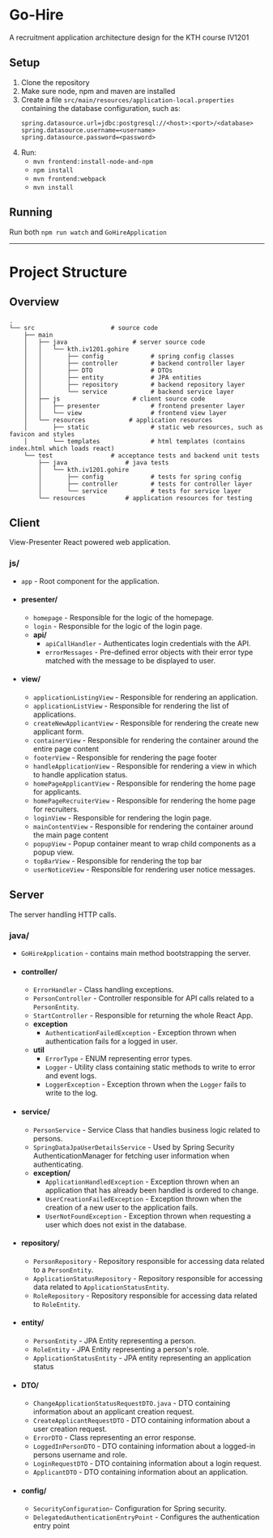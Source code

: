 # Go-Hire 
A recruitment application architecture design for the KTH course IV1201

## Setup
1. Clone the repository
2. Make sure node, npm and maven are installed
3. Create a file `src/main/resources/application-local.properties` containing the database configuration, such as:
    ```
   spring.datasource.url=jdbc:postgresql://<host>:<port>/<database>
    spring.datasource.username=<username>
    spring.datasource.password=<password>
   ```
4. Run:
   - `mvn frontend:install-node-and-npm`
   - `npm install`
   - `mvn frontend:webpack`
   - `mvn install`

## Running
Run both `npm run watch` and `GoHireApplication`

---

# Project Structure

## Overview
```
.
└── src                     # source code
    ├── main                
    │   ├── java                  # server source code
    │   │   └── kth.iv1201.gohire
    │   │       ├── config             # spring config classes
    │   │       ├── controller         # backend controller layer
    │   │       ├── DTO                # DTOs
    │   │       ├── entity             # JPA entities
    │   │       ├── repository         # backend repository layer
    │   │       └── service            # backend service layer
    │   ├── js                    # client source code
    │   │   ├── presenter              # frontend presenter layer
    │   │   └── view                   # frontend view layer
    │   └── resources            # application resources
    │       ├── static                 # static web resources, such as favicon and styles
    │       └── templates              # html templates (contains index.html which loads react)
    └── test                # acceptance tests and backend unit tests
        ├── java                # java tests
        │   └── kth.iv1201.gohire
        │       ├── config             # tests for spring config
        │       ├── controller         # tests for controller layer
        │       └── service            # tests for service layer
        └── resources           # application resources for testing
```

## Client
View-Presenter React powered web application.

### js/
- `app` - Root component for the application.
- #### presenter/
  - `homepage` - Responsible for the logic of the homepage.
  - `login` - Responsible for the logic of the login page.
  - **api/**
    - `apiCallHandler` - Authenticates login credentials with the API.
    - `errorMessages` - Pre-defined error objects with their error type matched with the message to be displayed to user.
- #### view/
  - `applicationListingView` - Responsible for rendering an application.
  - `applicationListView` - Responsible for rendering the list of applications.
  - `createNewApplicantView` - Responsible for rendering the create new applicant form.
  - `containerView` - Responsible for rendering the container around the entire page content
  - `footerView` - Responsible for rendering the page footer
  - `handleApplicationView` - Responsible for rendering a view in which to handle application status.
  - `homePageApplicantView` - Responsible for rendering the home page for applicants.
  - `homePageRecruiterView` - Responsible for rendering the home page for recruiters.
  - `loginView` - Responsible for rendering the login page.
  - `mainContentView` - Responsible for rendering the container around the main page content
  - `popupView` - Popup container meant to wrap child components as a popup view.
  - `topBarView` - Responsible for rendering the top bar
  - `userNoticeView` - Responsible for rendering user notice messages.

## Server
The server handling HTTP calls.

### java/

- `GoHireApplication` - contains main method bootstrapping the server.
- #### controller/
  - `ErrorHandler` - Class handling exceptions.
  - `PersonController` - Controller responsible for API calls related to a `PersonEntity`.
  - `StartController` - Responsible for returning the whole React App.
  - **exception**
    - `AuthenticationFailedException` - Exception thrown when authentication fails for a logged in user.
  - **util**
    - `ErrorType` - ENUM representing error types.
    - `Logger` - Utility class containing static methods to write to error and event logs.
    - `LoggerException` - Exception thrown when the `Logger` fails to write to the log.
- #### service/
  - `PersonService` - Service Class that handles business logic related to persons.
  - `SpringDataJpaUserDetailsService` - Used by Spring Security AuthenticationManager for fetching user information when authenticating.
  - **exception/**
    - `ApplicationHandledException` - Exception thrown when an application that has already been handled is ordered to change.
    - `UserCreationFailedException` - Exception thrown when the creation of a new user to the application fails.
    - `UserNotFoundException` - Exception thrown when requesting a user which does not exist in the database.
- #### repository/
  - `PersonRepository` - Repository responsible for accessing data related to a `PersonEntity`.
  - `ApplicationStatusRepository` - Repository responsible for accessing data related to `ApplicationStatusEntity`.
  - `RoleRepository` - Repository responsible for accessing data related to `RoleEntity`.
- #### entity/
  - `PersonEntity` - JPA Entity representing a person.
  - `RoleEntity` - JPA Entity representing a person's role.
  - `ApplicationStatusEntity` - JPA entity representing an application status
- #### DTO/
  - `ChangeApplicationStatusRequestDTO.java` - DTO containing information about an applicant creation request.
  - `CreateApplicantRequestDTO` - DTO containing information about a user creation request.
  - `ErrorDTO` - Class representing an error response.
  - `LoggedInPersonDTO` - DTO containing information about a logged-in persons username and role.
  - `LoginRequestDTO` - DTO containing information about a login request.
  - `ApplicantDTO` - DTO containing information about an application.
- #### config/
  - `SecurityConfiguration`- Configuration for Spring security.
  - `DelegatedAuthenticationEntryPoint` - Configures the authentication entry point